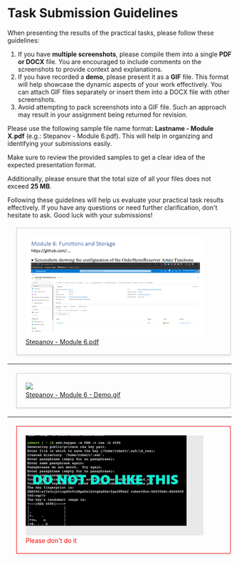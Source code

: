 # Task Submission Guidelines

When presenting the results of the practical tasks, please follow these guidelines:

1. If you have **multiple screenshots**, please compile them into a single **PDF or DOCX** file. You are encouraged to include comments on the screenshots to provide context and explanations.
2. If you have recorded a **demo**, please present it as a **GIF** file. This format will help showcase the dynamic aspects of your work effectively. You can attach GIF files separately or insert them into a DOCX file with other screenshots.
3. Avoid attempting to pack screenshots into a GIF file. Such an approach may result in your assignment being returned for revision.

Please use the following sample file name format: **Lastname - Module X.pdf** (e.g.: Stepanov - Module 6.pdf). This will help in organizing and identifying your submissions easily.

Make sure to review the provided samples to get a clear idea of the expected presentation format.

Additionally, please ensure that the total size of all your files does not exceed **25 MB**.

Following these guidelines will help us evaluate your practical task results effectively. If you have any questions or need further clarification, don't hesitate to ask. Good luck with your submissions!

<div style="border: 1px solid #ccc; padding: 20px; margin: 20px; box-shadow: 0 2px 4px rgba(0, 0, 0, 0.1); width: 440px">
    <img src="images/Stepanov - Module 6.png" width="400" />
    <br>
    <a href="images/Stepanov - Module 6.pdf" target="_blank">Stepanov - Module 6.pdf</a>
</div>

<hr>

<div style="border: 1px solid #ccc; padding: 20px; margin: 20px; box-shadow: 0 2px 4px rgba(0, 0, 0, 0.1); width: 440px">
    <img src="images/Stepanov - Module 6 - Demo.gif" width="400" />
    <br>
    <a href="images/Stepanov - Module 6 - Demo.gif" target="_blank">Stepanov - Module 6 - Demo.gif</a>
</div>

<hr>

<div style="border: 1px solid red; padding: 20px; margin: 20px; box-shadow: 0 2px 4px rgba(0, 0, 0, 0.1); width: 440px">
    <img src="images/bad-example.gif" width="400" />
    <br>
    <spam style="color: red;">Please don't do it</spam>
</div>
